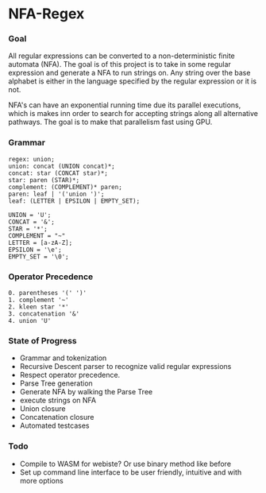 # NFA-Regex

### Goal
All regular expressions can be converted to a non-deterministic finite automata (NFA). The
goal is of this project is to take in some regular expression and generate a NFA to run
strings on. Any string over the base alphabet is either in the language specified by
the regular expression or it is not.  

NFA's can have an exponential running time due its parallel executions, which is makes inn order to search for accepting strings along all alternative pathways. The goal is to make that parallelism fast using GPU.

### Grammar
```
regex: union;
union: concat (UNION concat)*;
concat: star (CONCAT star)*;
star: paren (STAR)*;
complement: (COMPLEMENT)* paren;
paren: leaf | '('union ')';
leaf: (LETTER | EPSILON | EMPTY_SET);

UNION = 'U';
CONCAT = '&';
STAR = '*';
COMPLEMENT = "~"
LETTER = [a-zA-Z];
EPSILON = '\e';
EMPTY_SET = '\0';
```
### Operator Precedence
```
0. parentheses '(' ')'
1. complement '~'
2. kleen star '*'
3. concatenation '&'
4. union 'U'
```

### State of Progress

- Grammar and tokenization
- Recursive Descent parser to recognize valid regular expressions
- Respect operator precedence. 
- Parse Tree generation 
- Generate NFA by walking the Parse Tree
- execute strings on NFA
- Union closure
- Concatenation closure
- Automated testcases

### Todo
- Compile to WASM for webiste? Or use binary method like before
- Set up command line interface to be user friendly, intuitive and with more options 
